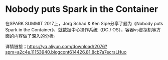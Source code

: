 # Nobody puts Spark in the Container
在SPARK SUMMIT 2017上，Jörg Schad & Ken Sipe分享了题为《Nobody puts Spark in the Container》，就数据中心操作系统（DC / OS），容器vs虚拟机等方面的内容做了深入的分析。

详情链接；https://yq.aliyun.com/download/2076?spm=a2c4e.11153940.blogcont614426.81.8cb7a7ecrsLHuo
